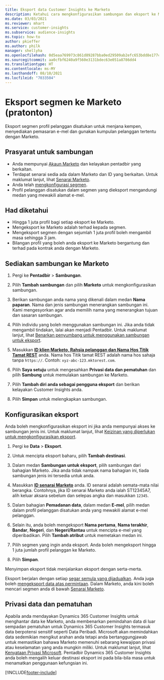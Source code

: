 ```yaml
---
title: Eksport data Customer Insights ke Marketo
description: Ketahui cara mengkonfigurasikan sambungan dan eksport ke Marketo.
ms.date: 03/03/2021
ms.reviewer: mhart
ms.service: customer-insights
ms.subservice: audience-insights
ms.topic: how-to
author: pkieffer
ms.author: philk
manager: shellyha
ms.openlocfilehash: 0d5eaa769973c861d89287bba0ed29509ab2efc653bdd8e177cc49b3560c698e
ms.sourcegitcommit: aa0cfbf6240a9f560e3131bdec63e051a8786dd4
ms.translationtype: HT
ms.contentlocale: ms-MY
ms.lasthandoff: 08/10/2021
ms.locfileid: "7033504"
---
```

# <a name="export-segments-to-marketo-preview"></a>Eksport segmen ke Marketo (pratonton)

Eksport segmen profil pelanggan disatukan untuk menjana kempen, menyediakan pemasaran e-mel dan gunakan kumpulan pelanggan tertentu dengan Marketo.

## <a name="prerequisites-for-connection"></a>Prasyarat untuk sambungan

-   Anda mempunyai [Akaun Marketo](https://login.marketo.com/) dan kelayakan pentadbir yang berkaitan.
-   Terdapat senarai sedia ada dalam Marketo dan ID yang berkaitan. Untuk maklumat lanjut, lihat [Senarai Marketo](https://docs.marketo.com/display/public/DOCS/Understanding+Static+Lists).
-   Anda telah [mengkonfigurasi segmen](segments.md).
-   Profil pelanggan disatukan dalam segmen yang dieksport mengandungi medan yang mewakili alamat e-mel.

## <a name="known-limitations"></a>Had diketahui

- Hingga 1 juta profil bagi setiap eksport ke Marketo.
- Mengeksport ke Marketo adalah terhad kepada segmen.
- Mengeksport segmen dengan sejumlah 1 juta profil boleh mengambil masa sehingga 3 jam. 
- Bilangan profil yang boleh anda eksport ke Marketo bergantung dan terhad pada kontrak anda dengan Marketo.

## <a name="set-up-connection-to-marketo"></a>Sediakan sambungan ke Marketo

1. Pergi ke **Pentadbir** > **Sambungan**.

1. Pilih **Tambah sambungan** dan pilih **Marketo** untuk mengkonfigurasikan sambungan.

1. Berikan sambungan anda nama yang dikenali dalam medan **Nama paparan**. Nama dan jenis sambungan menerangkan sambungan ini. Kami mengesyorkan agar anda memilih nama yang menerangkan tujuan dan sasaran sambungan.

1. Pilih individu yang boleh menggunakan sambungan ini. Jika anda tidak mengambil tindakan, lalai akan menjadi Pentadbir. Untuk maklumat lanjut, lihat [Benarkan penyumbang untuk menggunakan sambungan untuk eksport](connections.md#allow-contributors-to-use-a-connection-for-exports).

1. Masukkan **[ID klien Marketo, Rahsia pelanggan dan Nama Hos Titik Tamat REST](https://developers.marketo.com/rest-api/authentication/)** anda. Nama hos Titik tamat REST adalah nama hos sahaja tanpa `https://`. Contoh: `xyz-abc-123.mktorest.com`. 

1. Pilih **Saya setuju** untuk mengesahkan **Privasi data dan pematuhan** dan pilih **Sambung** untuk memulakan sambungan ke Marketo.

1. Pilih **Tambah diri anda sebagai pengguna eksport** dan berikan kelayakan Customer Insights anda.

1. Pilih **Simpan** untuk melengkapkan sambungan.

## <a name="configure-an-export"></a>Konfigurasikan eksport

Anda boleh mengkonfigurasikan eksport ini jika anda mempunyai akses ke sambungan jenis ini. Untuk maklumat lanjut, lihat [Keizinan yang diperlukan untuk mengkonfigurasikan eksport](export-destinations.md#set-up-a-new-export).

1. Pergi ke **Data** > **Eksport**.

1. Untuk mencipta eksport baharu, pilih **Tambah destinasi**.

1. Dalam medan **Sambungan untuk eksport**, pilih sambungan dari bahagian Marketo. Jika anda tidak nampak nama bahagian ini, tiada sambungan jenis ini tersedia untuk anda.

1. Masukkan **[ID senarai Marketo](https://docs.marketo.com/display/public/DOCS/Understanding+Static+Lists)** anda. ID senarai adalah semata-mata nilai berangka. Contohnya, jika ID senarai Marketo anda ialah ST12345A7, alih keluar aksara sebelum dan selepas angka dan masukkan `12345`. 

1. Dalam bahagian **Pemadanan data**, dalam medan **E-mel**, pilih medan dalam profil pelanggan disatukan anda yang mewakili alamat e-mel pelanggan. 

1. Selain itu, anda boleh mengeksport **Nama pertama**, **Nama terakhir**, **Bandar**, **Negeri**, dan **Negeri/Rantau**  untuk mencipta e-mel yang diperibadikan. Pilih **Tambah atribut** untuk memetakan medan ini.

1. Pilih segmen yang ingin anda eksport. Anda boleh mengeksport hingga 1 juta jumlah profil pelanggan ke Marketo.

1. Pilih **Simpan**.

Menyimpan eksport tidak menjalankan eksport dengan serta-merta.

Eksport berjalan dengan setiap [segar semula yang dijadualkan](system.md#schedule-tab). Anda juga boleh [mengeksport data atas permintaan](export-destinations.md#run-exports-on-demand). Dalam Marketo, anda kini boleh mencari segmen anda di bawah [Senarai Marketo](https://docs.marketo.com/display/public/DOCS/Understanding+Static+Lists).


## <a name="data-privacy-and-compliance"></a>Privasi data dan pematuhan

Apabila anda mendayakan Dynamics 365 Customer Insights untuk menghantar data ke Marketo, anda membenarkan pemindahan data di luar sempadan pematuhan untuk Dynamics 365 Customer Insights termasuk data berpotensi sensitif seperti Data Peribadi. Microsoft akan memindahkan data sedemikian mengikut arahan anda tetapi anda bertanggungjawab untuk memastikan bahawa Marketo memenuhi sebarang kewajipan privasi atau keselamatan yang anda mungkin miliki. Untuk maklumat lanjut, lihat [Kenyataan Privasi Microsoft](https://go.microsoft.com/fwlink/?linkid=396732).
Pentadbir Dynamics 365 Customer Insights anda boleh mengalih keluar destinasi eksport ini pada bila-bila masa untuk menamatkan penggunaan kefungsian ini.


[!INCLUDE[footer-include](../includes/footer-banner.md)]
